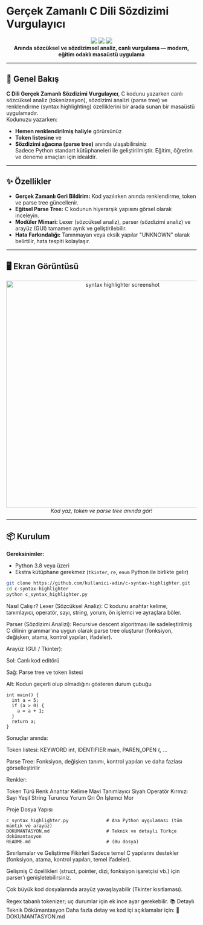 # Gerçek Zamanlı C Dili Sözdizimi Vurgulayıcı

<div align="center">
  <img src="https://img.shields.io/badge/python-3.8+-blue.svg">
  <img src="https://img.shields.io/badge/gui-tkinter-informational">
  <img src="https://img.shields.io/badge/durum-aktif-success">
  <br>
  <strong>Anında sözcüksel ve sözdizimsel analiz, canlı vurgulama — modern, eğitim odaklı masaüstü uygulama</strong>
</div>

---

## 🚀 Genel Bakış

**C Dili Gerçek Zamanlı Sözdizimi Vurgulayıcı**, C kodunu yazarken canlı sözcüksel analiz (tokenizasyon), sözdizimi analizi (parse tree) ve renklendirme (syntax highlighting) özelliklerini bir arada sunan bir masaüstü uygulamadır.  
Kodunuzu yazarken:
- **Hemen renklendirilmiş haliyle** görürsünüz
- **Token listesine** ve
- **Sözdizimi ağacına (parse tree)** anında ulaşabilirsiniz  
Sadece Python standart kütüphaneleri ile geliştirilmiştir. Eğitim, öğretim ve deneme amaçları için idealdir.

---

## ✨ Özellikler

- **Gerçek Zamanlı Geri Bildirim:** Kod yazılırken anında renklendirme, token ve parse tree güncellenir.
- **Eğitsel Parse Tree:** C kodunun hiyerarşik yapısını görsel olarak inceleyin.
- **Modüler Mimari:** Lexer (sözcüksel analiz), parser (sözdizimi analiz) ve arayüz (GUI) tamamen ayrık ve geliştirilebilir.
- **Hata Farkındalığı:** Tanınmayan veya eksik yapılar "UNKNOWN" olarak belirtilir, hata tespiti kolaylaşır.

---

## 🖥️ Ekran Görüntüsü

<p align="center">
  <img src="https://i.imgur.com/B5LtsDG.png" alt="syntax highlighter screenshot" width="600"><br>
  <em>Kod yaz, token ve parse tree anında gör!</em>
</p>

---

## 📦 Kurulum

**Gereksinimler:**  
- Python 3.8 veya üzeri  
- Ekstra kütüphane gerekmez (`tkinter`, `re`, `enum` Python ile birlikte gelir)

```bash
git clone https://github.com/kullanici-adin/c-syntax-highlighter.git
cd c-syntax-highlighter
python c_syntax_highlighter.py
```
Nasıl Çalışır?
Lexer (Sözcüksel Analiz):
C kodunu anahtar kelime, tanımlayıcı, operatör, sayı, string, yorum, ön işlemci ve ayraçlara böler.

Parser (Sözdizimi Analizi):
Recursive descent algoritması ile sadeleştirilmiş C dilinin grammar’ına uygun olarak parse tree oluşturur (fonksiyon, değişken, atama, kontrol yapıları, ifadeler).

Arayüz (GUI / Tkinter):

Sol: Canlı kod editörü

Sağ: Parse tree ve token listesi

Alt: Kodun geçerli olup olmadığını gösteren durum çubuğu
```
int main() {
  int a = 5;
  if (a > 0) {
    a = a + 1;
  }
  return a;
}
```
Sonuçlar anında:

Token listesi: KEYWORD int, IDENTIFIER main, PAREN_OPEN (, ...

Parse Tree: Fonksiyon, değişken tanımı, kontrol yapıları ve daha fazlası görselleştirilir

Renkler:

Token Türü	Renk
Anahtar Kelime	Mavi
Tanımlayıcı	Siyah
Operatör	Kırmızı
Sayı	Yeşil
String	Turuncu
Yorum	Gri
Ön İşlemci	Mor

Proje Dosya Yapısı
```
c_syntax_highlighter.py              # Ana Python uygulaması (tüm mantık ve arayüz)
DOKUMANTASYON.md                     # Teknik ve detaylı Türkçe dokümantasyon
README.md                            # (Bu dosya)

```
Sınırlamalar ve Geliştirme Fikirleri
Sadece temel C yapılarını destekler (fonksiyon, atama, kontrol yapıları, temel ifadeler).

Gelişmiş C özellikleri (struct, pointer, dizi, fonksiyon işaretçisi vb.) için parser’ı genişletebilirsiniz.

Çok büyük kod dosyalarında arayüz yavaşlayabilir (Tkinter kısıtlaması).

Regex tabanlı tokenizer; uç durumlar için ek ince ayar gerekebilir.
📚 Detaylı Teknik Dökümantasyon
Daha fazla detay ve kod içi açıklamalar için:
📄 DOKUMANTASYON.md

